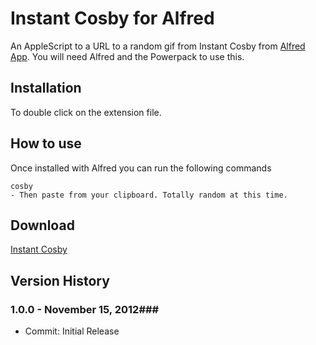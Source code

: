 Instant Cosby for Alfred
============

An AppleScript to a URL to a random gif from Instant Cosby from [Alfred App](http://alfredapp.com/). You will need Alfred and the Powerpack to use this.

Installation
----------------

To double click on the extension file.

How to use
----------------

Once installed with Alfred you can run the following commands

    cosby
    - Then paste from your clipboard. Totally random at this time.


Download
----------------
[Instant Cosby](https://github.com/phpfunk/alfred-instant-cosby/archive/master.zip)
    

## Version History ##

### 1.0.0 - November 15, 2012###
 - Commit: Initial Release